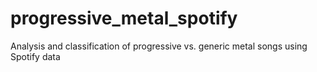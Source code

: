 # progressive_metal_spotify
Analysis and classification of progressive vs. generic metal songs using Spotify data
